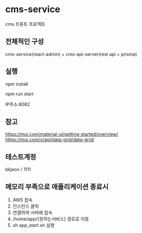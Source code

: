 # cms-service

cms 프론트 프로젝트

## 전체적인 구성

cms-service(react-admin) + cms-api-server(rest api + prisma)

## 실행

npm install

npm run start

IP주소:8082

## 참고

https://mui.com/material-ui/getting-started/overview/
https://mui.com/x/api/data-grid/data-grid/

## 테스트계정

bkjeon / 1111

## 메모리 부족으로 애플리케이션 종료시

1. AWS 접속
2. 인스턴스 클릭
3. 연결하여 서버에 접속
4. /home/app/{원하는서비스} 경로로 이동
5. sh app_start.sh 실행
